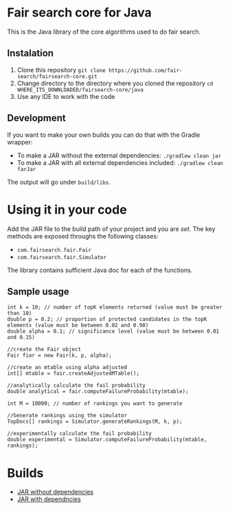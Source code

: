 # Fair search core for Java

This is the Java library of the core algorithms used to do fair search. 

## Instalation

1. Clone this repository `git clone https://github.com/fair-search/fairsearch-core.git`
2. Change directory to the directory where you cloned the repository `cd WHERE_ITS_DOWNLOADED/fairsearch-core/java`
3. Use any IDE to work with the code

## Development

If you want to make your own builds you can do that with the Gradle wrapper:
- To make a JAR without the external dependencies: 
    `./gradlew clean jar`
- To make a JAR with all external dependencies included:
    `./gradlew clean farJar`

The output will go under `build/libs`.

# Using it in your code

Add the JAR file to the build path of your project and you are *set*. The key methods are exposed throughs the following classes:
- `com.fairsearch.fair.Fair`
- `com.fairsearch.fair.Simulator`

The library contains sufficient Java doc for each of the functions.

## Sample usage
```
int k = 10; // number of topK elements returned (value must be greater than 10)
double p = 0.2; // proportion of protected candidates in the topK elements (value must be between 0.02 and 0.98) 
double alpha = 0.1; // significance level (value must be between 0.01 and 0.15)

//create the Fair object 
Fair fiar = new Fair(k, p, alpha);

//create an mtable using alpha adjusted
int[] mtable = fair.createAdjustedMTable();

//analytically calculate the fail probability
double analytical = fair.computeFailureProbability(mtable);
 
int M = 10000; // number of rankings you want to generate

//Generate rankings using the simulator
TopDocs[] rankings = Simulator.generateRankings(M, k, p);

//experimentally calculate the fail probability
double experimental = Simulator.computeFailureProbability(mtable, rankings);
```
 

# Builds

- [JAR without dependencies](https://fair-search.github.io/fairsearch-core/java/fairsearch-core-0.1.jar)
- [JAR with dependncies](https://fair-search.github.io/fairsearch-core/java/fairsearch-core-all-0.1.jar)